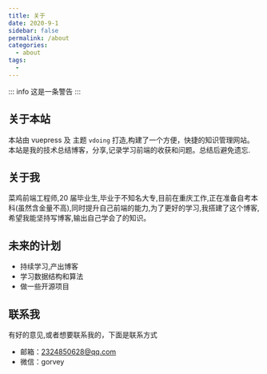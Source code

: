 ```yaml
---
title: 关于
date: 2020-9-1
sidebar: false
permalink: /about
categories:
  - about
tags:
  -
---
```


::: info
这是一条警告
:::

## 关于本站

本站由 vuepress 及 主题 `vdoing` 打造,构建了一个方便，快捷的知识管理网站。
本站是我的技术总结博客，分享,记录学习前端的收获和问题。总结后避免遗忘.

## 关于我

菜鸡前端工程师,20 届毕业生,毕业于不知名大专,目前在重庆工作,正在准备自考本科(虽然含金量不高),同时提升自己前端的能力,为了更好的学习,我搭建了这个博客,希望我能坚持写博客,输出自己学会了的知识。

## 未来的计划

- 持续学习,产出博客
- 学习数据结构和算法
- 做一些开源项目

## 联系我

有好的意见,或者想要联系我的，下面是联系方式

- 邮箱：2324850628@qq.com
- 微信：gorvey
